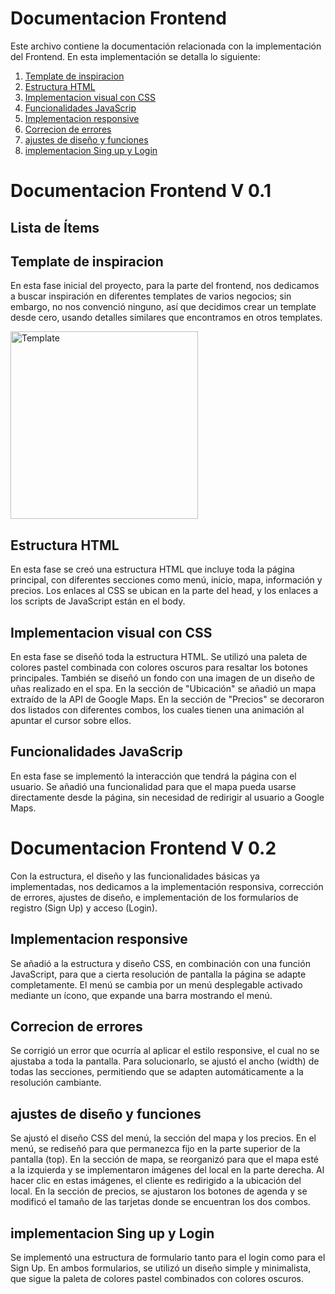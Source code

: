 # **Documentacion Frontend**
Este archivo contiene la documentación relacionada con la implementación del Frontend. En esta implementación se detalla lo siguiente:

1. [Template de inspiracion](##Template-de-inspiracion)
2. [Estructura HTML](#Estructura-HTML)
3. [Implementacion visual con CSS](#Implementacion-visual-con-CSS)
4. [Funcionalidades JavaScrip](#Funcionalidades-JavaScrip)
5. [Implementacion responsive](#Implementacion-responsive)
6. [Correcion de errores](#Correcion-de-errores)
7. [ajustes de diseño y funciones](#ajustes-de-diseño-y-funciones)
8. [implementacion Sing up y Login](#implementacion-Sing-up-y-Login)

# **Documentacion Frontend V 0.1**
## Lista de Ítems

## **Template de inspiracion**
En esta fase inicial del proyecto, para la parte del frontend, nos dedicamos a buscar inspiración en diferentes templates de varios negocios; sin embargo, no nos convenció ninguno, así que decidimos crear un template desde cero, usando detalles similares que encontramos en otros templates.

<img src="https://cdn.dribbble.com/users/359023/screenshots/3142624/57574_drib.png?resize=400x0" alt="Template" width="300">

## **Estructura HTML**
En esta fase se creó una estructura HTML que incluye toda la página principal, con diferentes secciones como menú, inicio, mapa, información y precios. Los enlaces al CSS se ubican en la parte del head, y los enlaces a los scripts de JavaScript están en el body.

## **Implementacion visual con CSS**
En esta fase se diseñó toda la estructura HTML. Se utilizó una paleta de colores pastel combinada con colores oscuros para resaltar los botones principales. También se diseñó un fondo con una imagen de un diseño de uñas realizado en el spa. En la sección de "Ubicación" se añadió un mapa extraído de la API de Google Maps. En la sección de "Precios" se decoraron dos listados con diferentes combos, los cuales tienen una animación al apuntar el cursor sobre ellos.

## **Funcionalidades JavaScrip**
En esta fase se implementó la interacción que tendrá la página con el usuario. Se añadió una funcionalidad para que el mapa pueda usarse directamente desde la página, sin necesidad de redirigir al usuario a Google Maps.

# **Documentacion Frontend V 0.2**
Con la estructura, el diseño y las funcionalidades básicas ya implementadas, nos dedicamos a la implementación responsiva, corrección de errores, ajustes de diseño, e implementación de los formularios de registro (Sign Up) y acceso (Login).

## **Implementacion responsive**
Se añadió a la estructura y diseño CSS, en combinación con una función JavaScript, para que a cierta resolución de pantalla la página se adapte completamente. El menú se cambia por un menú desplegable activado mediante un ícono, que expande una barra mostrando el menú.

## **Correcion de errores**
Se corrigió un error que ocurría al aplicar el estilo responsive, el cual no se ajustaba a toda la pantalla. Para solucionarlo, se ajustó el ancho (width) de todas las secciones, permitiendo que se adapten automáticamente a la resolución cambiante.

## **ajustes de diseño y funciones**
Se ajustó el diseño CSS del menú, la sección del mapa y los precios. En el menú, se rediseñó para que permanezca fijo en la parte superior de la pantalla (top). En la sección de mapa, se reorganizó para que el mapa esté a la izquierda y se implementaron imágenes del local en la parte derecha. Al hacer clic en estas imágenes, el cliente es redirigido a la ubicación del local. En la sección de precios, se ajustaron los botones de agenda y se modificó el tamaño de las tarjetas donde se encuentran los dos combos.

## **implementacion Sing up y Login**
Se implementó una estructura de formulario tanto para el login como para el Sign Up. En ambos formularios, se utilizó un diseño simple y minimalista, que sigue la paleta de colores pastel combinados con colores oscuros.
